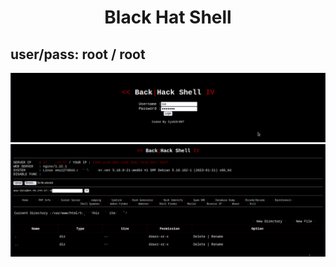 <h1><p align="center"> Black Hat Shell </p></h1>

## user/pass: root / root

<img src="https://raw.githubusercontent.com/1337r0j4n/php-backdoors/main/.img/78.png">

<img src="https://raw.githubusercontent.com/1337r0j4n/php-backdoors/main/.img/79.png">
